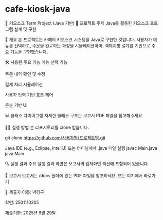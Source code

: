 # cafe-kiosk-java
🍔 키오스크 Term Project (Java 기반)
📌 프로젝트 주제
Java를 활용한 키오스크 프로그램 설계 및 구현

🧾 개요
본 프로젝트는 카페의 키오스크 시스템을 Java로 구현한 것입니다. 사용자가 메뉴를 선택하고, 주문을 완료하는 과정을 시뮬레이션하며, 객체지향 설계를 기반으로 주요 기능을 구현했습니다.

🛠 사용된 주요 기능
메뉴 선택 기능

주문 내역 확인 및 수정

결제 처리 시뮬레이션

사용자 입력 기반 흐름 제어

콘솔 기반 UI

📊 클래스 다이어그램
자세한 클래스 구조는 보고서 PDF 파일을 참고해주세요.

🧑‍💻 실행 방법
본 리포지토리를 clone 받습니다.

git clone https://github.com/사용자명/프로젝트명.git

Java IDE (e.g., Eclipse, IntelliJ) 또는 터미널에서 .java 파일 실행
javac Main.java
java Main

🔍 실행 결과
주요 실행 결과 화면은 보고서의 캡처화면 섹션에 포함되어 있습니다.

📂 보고서
보고서는 /docs 폴더에 있는 PDF 파일을 참조하세요.
또는 여기에서 바로가기

📎 제출자
이름: 박경구

학번: 2501110205

제출기한: 2025년 6월 29일

